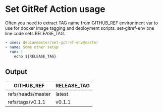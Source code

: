 
# Set GitRef Action usage

Often you need to extract TAG name from GITHUB_REF environment var to use for docker image tagging and deployment scripts.  set-gitref-env one line code sets RELEASE_TAG.

```yaml
- uses: debianmaster/set-gitref-env@master
- name: Some other setup
  run: |
    echo ${RELEASE_TAG}
```

## Output
|   GITHUB_REF    | RELEASE_TAG |
|-----------------|-------------|
|refs/heads/master| latest      |
|refs/tags/v0.1.1 | v0.1.1      |
